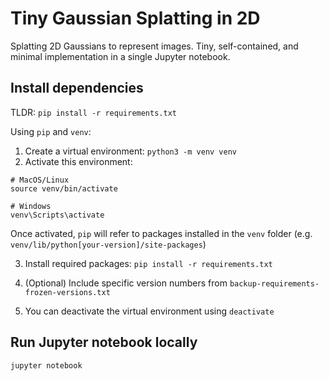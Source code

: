 # Tiny Gaussian Splatting in 2D

Splatting 2D Gaussians to represent images. Tiny, self-contained, and minimal
implementation in a single Jupyter notebook.

## Install dependencies

TLDR: `pip install -r requirements.txt`

Using `pip` and `venv`:
1. Create a virtual environment: `python3 -m venv venv`
2. Activate this environment:
```
# MacOS/Linux
source venv/bin/activate

# Windows
venv\Scripts\activate
```

Once activated, `pip` will refer to packages installed in the `venv` folder
(e.g. `venv/lib/python[your-version]/site-packages`)

3. Install required packages: `pip install -r requirements.txt`

4. (Optional) Include specific version numbers from
   `backup-requirements-frozen-versions.txt`

5. You can deactivate the virtual environment using ```deactivate```

## Run Jupyter notebook locally
```
jupyter notebook
```

